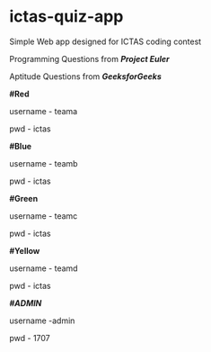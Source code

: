 # ictas-quiz-app

Simple  Web app designed for ICTAS  coding contest

Programming Questions from **_Project Euler_**

Aptitude Questions from **_GeeksforGeeks_**

**#Red**

username - teama

pwd - ictas

**#Blue**

username - teamb

pwd - ictas

**#Green**

username - teamc

pwd - ictas

**#Yellow**

username - teamd

pwd - ictas


**_#ADMIN_**

username -admin

pwd - 1707

